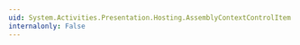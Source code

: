 ```yaml
---
uid: System.Activities.Presentation.Hosting.AssemblyContextControlItem.AllAssemblyNamesInContext
internalonly: False
---
```

